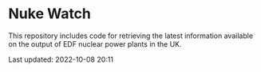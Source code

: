 # Nuke Watch

This repository includes code for retrieving the latest information available on the output of EDF nuclear power plants in the UK.

Last updated: 2022-10-08 20:11